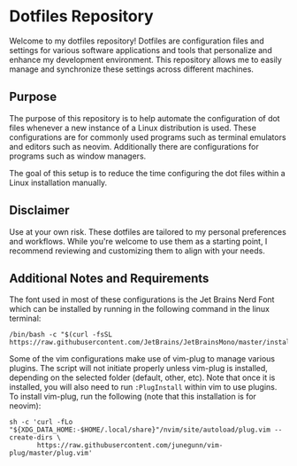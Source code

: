 # Dotfiles Repository
Welcome to my dotfiles repository! Dotfiles are configuration files and settings for various software applications and tools that personalize and enhance my development environment. This repository allows me to easily manage and synchronize these settings across different machines.

## Purpose
The purpose of this repository is to help automate the configuration of dot files whenever a new instance of a Linux distribution is used. These configurations are for commonly used programs such as terminal emulators and editors such as neovim. Additionally there are configurations for programs such as window managers. 

The goal of this setup is to reduce the time configuring the dot files within a Linux installation manually. 

## Disclaimer
Use at your own risk. These dotfiles are tailored to my personal preferences and workflows. While you're welcome to use them as a starting point, I recommend reviewing and customizing them to align with your needs.

## Additional Notes and Requirements
The font used in most of these configurations is the Jet Brains Nerd Font which can be installed by running in the following command in the linux terminal:
```
/bin/bash -c "$(curl -fsSL https://raw.githubusercontent.com/JetBrains/JetBrainsMono/master/install_manual.sh)"
```
Some of the vim configurations make use of vim-plug to manage various plugins. The script will not initiate properly unless vim-plug is installed, depending on the selected folder (default, other, etc).
Note that once it is installed, you will also need to run `:PlugInstall` within vim to use plugins. To install vim-plug, run the following (note that this installation is for neovim):
```
sh -c 'curl -fLo "${XDG_DATA_HOME:-$HOME/.local/share}"/nvim/site/autoload/plug.vim --create-dirs \
       https://raw.githubusercontent.com/junegunn/vim-plug/master/plug.vim'
```
